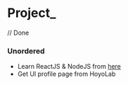 # Project_
// Done

### Unordered
* Learn ReactJS & NodeJS from [here](https://fullstack.edu.vn/)
* Get UI profile page from HoyoLab
